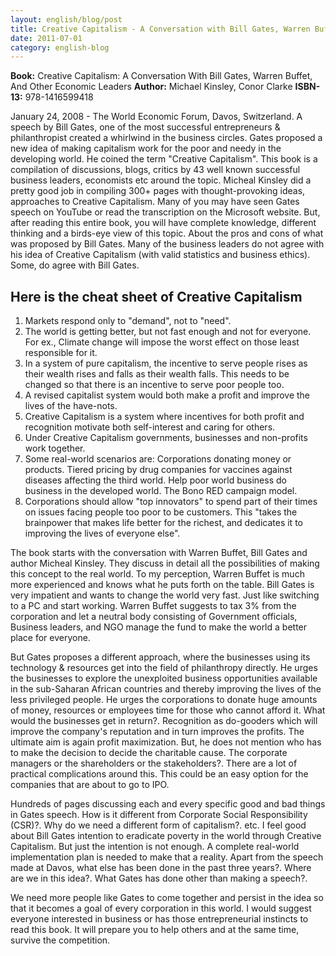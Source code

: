 ```yaml
---
layout: english/blog/post
title: Creative Capitalism - A Conversation with Bill Gates, Warren Buffet, and Other Economic Leaders
date: 2011-07-01
category: english-blog
---
```


**Book:** Creative Capitalism: A Conversation With Bill Gates, Warren Buffet, And Other Economic Leaders
**Author:** Michael Kinsley, Conor Clarke
**ISBN-13:** 978-1416599418

January 24, 2008 - The World Economic Forum, Davos, Switzerland. A speech by Bill Gates, one of the most successful entrepreneurs & philanthropist created a whirlwind in the business circles. Gates proposed a new idea of making capitalism work for the poor and needy in the developing world. He coined the term "Creative Capitalism". This book is a compilation of discussions, blogs, critics by 43 well known successful business leaders, economists etc around the topic. Micheal Kinsley did a pretty good job in compiling 300+ pages with thought-provoking ideas, approaches to Creative Capitalism. Many of you may have seen Gates speech on YouTube or read the transcription on the Microsoft website. But, after reading this entire book, you will have complete knowledge, different thinking and a birds-eye view of this topic. About the pros and cons of what was proposed by Bill Gates. Many of the business leaders do not agree with his idea of Creative Capitalism (with valid statistics and business ethics). Some, do agree with Bill Gates.

## Here is the cheat sheet of Creative Capitalism

1. Markets respond only to "demand", not to "need".
2. The world is getting better, but not fast enough and not for everyone. For ex., Climate change will impose the worst effect on those least responsible for it.
3. In a system of pure capitalism, the incentive to serve people rises as their wealth rises and falls as their wealth falls. This needs to be changed so that there is an incentive to serve poor people too.
4. A revised capitalist system would both make a profit and improve the lives of the have-nots.
5. Creative Capitalism is a system where incentives for both profit and recognition motivate both self-interest and caring for others.
6. Under Creative Capitalism governments, businesses and non-profits work together.
7. Some real-world scenarios are: Corporations donating money or products. Tiered pricing by drug companies for vaccines against diseases affecting the third world. Help poor world business do business in the developed world. The Bono RED campaign model.
8. Corporations should allow "top innovators" to spend part of their times on issues facing people too poor to be customers. This "takes the brainpower that makes life better for the richest, and dedicates it to improving the lives of everyone else".

The book starts with the conversation with Warren Buffet, Bill Gates and author Micheal Kinsley. They discuss in detail all the possibilities of making this concept to the real world. To my perception, Warren Buffet is much more experienced and knows what he puts forth on the table. Bill Gates is very impatient and wants to change the world very fast. Just like switching to a PC and start working. Warren Buffet suggests to tax 3% from the corporation and let a neutral body consisting of Government officials, Business leaders, and NGO manage the fund to make the world a better place for everyone.

But Gates proposes a different approach, where the businesses using its technology & resources get into the field of philanthropy directly. He urges the businesses to explore the unexploited business opportunities available in the sub-Saharan African countries and thereby improving the lives of the less privileged people. He urges the corporations to donate huge amounts of money, resources or employees time for those who cannot afford it. What would the businesses get in return?. Recognition as do-gooders which will improve the company's reputation and in turn improves the profits. The ultimate aim is again profit maximization. But, he does not mention who has to make the decision to decide the charitable cause. The corporate managers or the shareholders or the stakeholders?. There are a lot of practical complications around this. This could be an easy option for the companies that are about to go to IPO.

Hundreds of pages discussing each and every specific good and bad things in Gates speech. How is it different from Corporate Social Responsibility (CSR)?. Why do we need a different form of capitalism?. etc. I feel good about Bill Gates intention to eradicate poverty in the world through Creative Capitalism. But just the intention is not enough. A complete real-world implementation plan is needed to make that a reality. Apart from the speech made at Davos, what else has been done in the past three years?. Where are we in this idea?. What Gates has done other than making a speech?.

We need more people like Gates to come together and persist in the idea so that it becomes a goal of every corporation in this world. I would suggest everyone interested in business or has those entrepreneurial instincts to read this book. It will prepare you to help others and at the same time, survive the competition.
